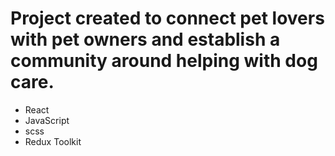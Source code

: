 <h1>Project created to connect pet lovers with pet owners and establish a community around helping with dog care.</h1>

- React
- JavaScript
- scss
- Redux Toolkit


